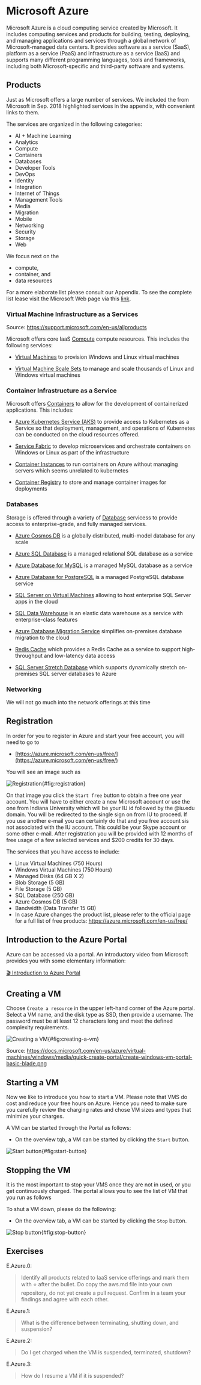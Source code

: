 # Microsoft Azure

Microsoft Azure is a cloud computing service created by Microsoft. It
includes computing services and products for building, testing,
deploying, and managing applications and services through a global
network of Microsoft-managed data centers.  It provides software as a
service (SaaS), platform as a service (PaaS) and infrastructure as a
service (IaaS) and supports many different programming languages,
tools and frameworks, including both Microsoft-specific and
third-party software and systems.


## Products

Just as  Microsoft offers a large number of services.
We included the from Microsoft in Sep. 2018 highlighted services in
the appendix, with convenient links to them.

The services are organized in the following categories:

-   AI + Machine Learning
-   Analytics
-   Compute
-   Containers
-   Databases
-   Developer Tools
-   DevOps
-   Identity
-   Integration
-   Internet of Things
-   Management Tools
-   Media
-   Migration
-   Mobile
-   Networking
-   Security
-   Storage
-   Web

We focus next on the

* compute,
* container, and
* data resources

For a more elaborate list please consult our Appendix. To see the
complete list lease visit the Microsoft Web page via this
[link](https://azure.microsoft.com/en-us/services/#compute).


###  Virtual Machine Infrastructure as a Services 

Source: <https://support.microsoft.com/en-us/allproducts>

Microsoft offers core IaaS 
[Compute](https://azure.microsoft.com/en-us/product-categories/compute/ "Compute")
compute resources. This includes the following services:

-
    [Virtual Machines](https://azure.microsoft.com/en-us/services/virtual-machines/
    "Virtual Machines") to provision Windows and Linux
    virtual machines 

-
    [Virtual Machine Scale Sets](https://azure.microsoft.com/en-us/services/virtual-machine-scale-sets/
    "Virtual Machine Scale Sets") to  manage and scale
     thousands of Linux and Windows virtual
    machines


### Container Infrastructure as a Service

Microsoft offers
[Containers](https://azure.microsoft.com/en-us/overview/containers/)
to allow for the development of 
containerized applications. This includes:

-
    [Azure Kubernetes Service (AKS)](https://azure.microsoft.com/en-us/services/kubernetes-service/)
    to provide access to Kubernetes as a Service so that deployment, management, and operations of
    Kubernetes can be conducted on the cloud resources offered.

-
   [Service Fabric](https://azure.microsoft.com/en-us/services/service-fabric/
    "Service Fabric") to develop microservices and
    orchestrate containers on Windows or
    Linux as part of the infrastructure

-
    [Container Instances](https://azure.microsoft.com/en-us/services/container-instances/
    "Container Instances") to run containers on Azure without managing
    servers which seems unrelated to kubernetes

-
    [Container Registry](https://azure.microsoft.com/en-us/services/container-registry/
    "Container Registry") to store and manage container images for deployments


### Databases

Storage is offered through a variety of
[Database](https://azure.microsoft.com/en-us/product-categories/databases/
"Databases") servicess to provide access to enterprise-grade, and fully managed  services.

-
    [Azure Cosmos DB](https://azure.microsoft.com/en-us/services/cosmos-db/
    "Azure Cosmos DB") is a  globally distributed,
    multi-model database for any
    scale

-
    [Azure SQL Database](https://azure.microsoft.com/en-us/services/sql-database/
    "Azure SQL Database") is a managed relational SQL database as a
    service

-
    [Azure Database for MySQL](https://azure.microsoft.com/en-us/services/mysql/
    "Azure Database for MySQL") is a managed MySQL database as a
    service

-
    [Azure Database for PostgreSQL](https://azure.microsoft.com/en-us/services/postgresql/
    "Azure Database for PostgreSQL") is a managed
    PostgreSQL database service

-
    [SQL Server on Virtual Machines](https://azure.microsoft.com/en-us/services/virtual-machines/sql-server/
    "SQL Server on Virtual Machines") allowing to host enterprise SQL
    Server apps in the cloud

-
    [SQL Data Warehouse](https://azure.microsoft.com/en-us/services/sql-data-warehouse/
    "SQL Data Warehouse") is an elastic data warehouse as a service
    with enterprise-class features

-
    [Azure Database Migration Service](https://azure.microsoft.com/en-us/services/database-migration/
    "Azure Database Migration Service") simplifies on-premises
    database migration to the cloud

- [Redis Cache](https://azure.microsoft.com/en-us/services/cache/
  "Redis Cache") which provides a Redis Cache as a service to
  support high-throughput and  low-latency data access

-
    [SQL Server Stretch Database](https://azure.microsoft.com/en-us/services/sql-server-stretch-database/
    "SQL Server Stretch Database") which supports dynamically
    stretch on-premises SQL server databases to 
    Azure

### Networking

We will not go much into the network offerings at this time

## Registration

In order for you to register in Azure and start your free account, you
will need to go to

* [https://azure.microsoft.com/en-us/free/](https://azure.microsoft.com/en-us/free/)

You will see an image such as

![Registration](images/reg.png){#fig:registration}

On that image you click the `Start free` button to obtain a free one
year account. You will have to either create a new Microsoft account
or use the one from Indiana University which will be your IU id
followed by the @iu.edu domain. You will be redirected to the single
sign on from IU to proceed. If you use another e-mail you can
certainly do that and you free account sis not associated with the IU
account. This could be your Skype account or some other e-mail.  After
registration you will be provided with 12 months of free usage of a
few selected services and $200 credits for 30 days.

The services that you have access to include:

* Linux Virtual Machines (750 Hours)
* Windows Virtual Machines (750 Hours)
* Managed Disks (64 GB X 2)
* Blob Storage (5 GB)
* File Storage (5 GB)
* SQL Database (250 GB)
* Azure Cosmos DB (5 GB)
* Bandwidth (Data Transfer 15 GB)
* In case Azure changes the product list, please refer to the official
  page for a full list of free products:
  https://azure.microsoft.com/en-us/free/

## Introduction to the Azure Portal

Azure can be accessed via a portal. An introductory video from
Microsoft provides you with some elementary information:

[:clapper: Introduction to Azure Portal](https://channel9.msdn.com/Blogs/Azure/Get-Started-with-Azure-Portal/player)

## Creating a VM

Choose `Create a resource` in the upper left-hand corner of the Azure
portal. Select a VM name, and the disk type as SSD, then provide a
username. The password must be at least 12 characters long and meet
the defined complexity requirements.

![Creating a VM](images/create-windows-vm-portal-basic-blade.png){#fig:creating-a-vm}


Source: <https://docs.microsoft.com/en-us/azure/virtual-machines/windows/media/quick-create-portal/create-windows-vm-portal-basic-blade.png>

## Starting a VM

Now we like to introduce you how to start a VM. Please note that VMS
do cost and reduce your free hours on Azure. Hence you need to make
sure you carefully review the charging rates and chose VM sizes and
types that minimize your charges.

A VM can be started through the Portal as follows:

* On the overview tqb, a VM can be started by clicking the `Start`
  button.

![Start button](images/start-button.png){#fig:start-button}


## Stopping the VM

It is the most important to stop your VMS once they are not in used,
or you get continuously charged. The portal allows you to see the list
of VM that you run as follows

To shut a VM down, please do the following:

* On the overview tab, a VM can be started by clicking the `Stop` button.

![Stop button](images/stop-button.png){#fig:stop-button}


## Exercises

E.Azure.0:

> Identify all products related to IaaS service offerings and mark
> them with :star: after the bullet. Do copy the aws.md file into your
> own repository, do not yet create a pull request. Confirm in a team
> your findings and agree with each other.


E.Azure.1:

> What is the difference between terminating, shutting down, and
> suspension?

E.Azure.2:

> Do I get charged when the VM is suspended, terminated, shutdown?

E.Azure.3:

> How do I resume a VM if it is suspended?



